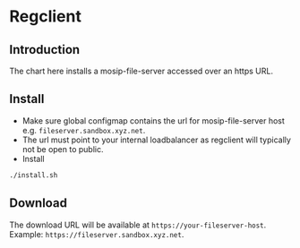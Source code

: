 # Regclient

## Introduction
The chart here installs a mosip-file-server accessed over an https URL.

## Install
* Make sure global configmap contains the url for mosip-file-server host e.g. `fileserver.sandbox.xyz.net`.
* The url must point to your internal loadbalancer as regclient will typically not be open to public.
* Install
```sh
./install.sh
```
## Download
The download URL will be available at `https://your-fileserver-host`. Example: `https://fileserver.sandbox.xyz.net`.